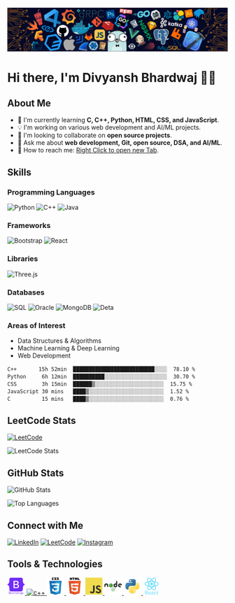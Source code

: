 ![](https://github.com/ggrambler/ggrambler/blob/main/header.png)
# Hi there, I'm Divyansh Bhardwaj 🐼👋

## About Me

- 🌱 I'm currently learning **C, C++, Python, HTML, CSS, and JavaScript**.
- 💡 I'm working on various web development and AI/ML projects.
- 👯 I'm looking to collaborate on **open source projects**.
- 💬 Ask me about **web development, Git, open source, DSA, and AI/ML**.
- 📧 How to reach me: <a href="mailto:Divyansh02032003@gmail.com">Right Click to open new Tab</a>.

## Skills

### Programming Languages
![Python](https://img.shields.io/badge/Python-3670A0?style=for-the-badge&logo=python&logoColor=ffdd54)
![C++](https://img.shields.io/badge/C%2B%2B-00599C?style=for-the-badge&logo=c%2B%2B&logoColor=white)
![Java](https://img.shields.io/badge/Java-007396?style=for-the-badge&logo=java&logoColor=white)

### Frameworks
![Bootstrap](https://img.shields.io/badge/Bootstrap-563D7C?style=for-the-badge&logo=bootstrap&logoColor=white)
![React](https://img.shields.io/badge/React-61DAFB?style=for-the-badge&logo=react&logoColor=black)

### Libraries
![Three.js](https://img.shields.io/badge/Three.js-000000?style=for-the-badge&logo=three.js&logoColor=white)

### Databases
![SQL](https://img.shields.io/badge/SQL-4479A1?style=for-the-badge&logo=mysql&logoColor=white)
![Oracle](https://img.shields.io/badge/Oracle-F80000?style=for-the-badge&logo=oracle&logoColor=white)
![MongoDB](https://img.shields.io/badge/MongoDB-47A248?style=for-the-badge&logo=mongodb&logoColor=white)
![Deta](https://img.shields.io/badge/Deta-00599C?style=for-the-badge&logo=deta&logoColor=white)

### Areas of Interest
- Data Structures & Algorithms
- Machine Learning & Deep Learning
- Web Development

```txt
C++       15h 52min  ██████████████████████████░░░░  78.10 %
Python     6h 12min  ██████████░░░░░░░░░░░░░░░░░░░░  30.70 %
CSS        3h 15min  ██████▒░░░░░░░░░░░░░░░░░░░░░░  15.75 %
JavaScript 30 mins   ████▒░░░░░░░░░░░░░░░░░░░░░░░░  1.52 %
C          15 mins   ████▒░░░░░░░░░░░░░░░░░░░░░░░░  0.76 %
```

## LeetCode Stats

[![LeetCode](https://img.shields.io/badge/LeetCode-orange?style=flat&logo=leetcode&labelColor=orange)](https://leetcode.com/u/divyansh02032003/)

![LeetCode Stats](https://leetcard.jacoblin.cool/divyansh02032003?theme=light&font=Croissant%20One&ext=heatmap)


## GitHub Stats

![GitHub Stats](https://github-readme-stats.vercel.app/api?username=ggrambler&show_icons=true&theme=radical)

![Top Languages](https://github-readme-stats.vercel.app/api/top-langs/?username=ggrambler&layout=compact&theme=radical)




## Connect with Me

[![LinkedIn](https://img.shields.io/badge/LinkedIn-blue?style=flat&logo=linkedin&labelColor=blue)](https://www.linkedin.com/in/divyansh-bhardwaj-9a30591bb/)
[![LeetCode](https://img.shields.io/badge/LeetCode-orange?style=flat&logo=leetcode&labelColor=orange)](https://leetcode.com/u/divyansh02032003/)
[![Instagram](https://img.shields.io/badge/Instagram-pink?style=flat&logo=instagram&labelColor=pink)](https://www.instagram.com/justsomeoneasdb/)

## Tools & Technologies

<a href="https://getbootstrap.com" target="_blank">
  <img src="https://raw.githubusercontent.com/devicons/devicon/master/icons/bootstrap/bootstrap-plain-wordmark.svg" alt="bootstrap" width="40" height="40"/>
</a>
<a href="https://www.cprogramming.com/" target="_blank">
  <img src="https://cdn.jsdelivr.net/gh/devicons/devicon@latest/icons/cplusplus/cplusplus-original.svg"  alt="c++" width="40" height="40"/>
</a>
<a href="https://www.w3schools.com/css/" target="_blank">
  <img src="https://raw.githubusercontent.com/devicons/devicon/master/icons/css3/css3-original-wordmark.svg" alt="css3" width="40" height="40"/>
</a>
<a href="https://www.w3.org/html/" target="_blank">
  <img src="https://raw.githubusercontent.com/devicons/devicon/master/icons/html5/html5-original-wordmark.svg" alt="html5" width="40" height="40"/>
</a>
<a href="https://developer.mozilla.org/en-US/docs/Web/JavaScript" target="_blank">
  <img src="https://raw.githubusercontent.com/devicons/devicon/master/icons/javascript/javascript-original.svg" alt="javascript" width="40" height="40"/>
</a>
<a href="https://nodejs.org" target="_blank">
  <img src="https://raw.githubusercontent.com/devicons/devicon/master/icons/nodejs/nodejs-original-wordmark.svg" alt="nodejs" width="40" height="40"/>
</a>
<a href="https://www.python.org" target="_blank">
  <img src="https://raw.githubusercontent.com/devicons/devicon/master/icons/python/python-original.svg" alt="python" width="40" height="40"/>
</a>
<a href="https://reactjs.org/" target="_blank">
  <img src="https://raw.githubusercontent.com/devicons/devicon/master/icons/react/react-original-wordmark.svg" alt="react" width="40" height="40"/>
</a>

